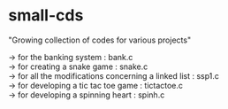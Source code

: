 # small-cds
"Growing collection of codes for various projects"  

-> for the banking system : bank.c  
-> for creating a snake game : snake.c  
-> for all the modifications concerning a linked list : ssp1.c  
-> for developing a tic tac toe game : tictactoe.c  
-> for developing a spinning heart : spinh.c
